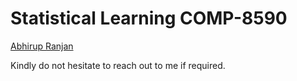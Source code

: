 # Statistical Learning COMP-8590

[Abhirup Ranjan](https://www.linkedin.com/in/abhirupranjan/)

Kindly do not hesitate to reach out to me if required.

